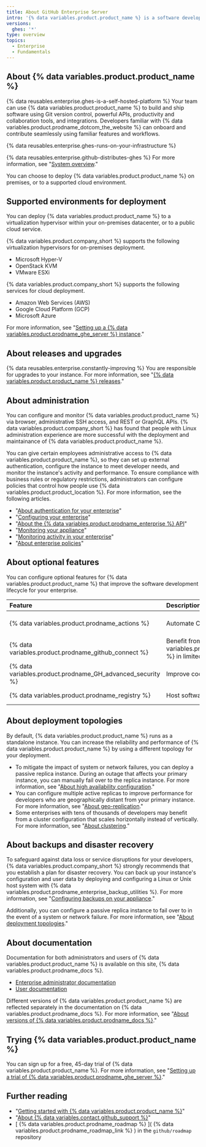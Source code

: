 ```yaml
---
title: About GitHub Enterprise Server
intro: '{% data variables.product.product_name %} is a software development platform that you can host in a private environment.'
versions:
  ghes: '*'
type: overview
topics:
  - Enterprise
  - Fundamentals
---
```


## About {% data variables.product.product_name %}

{% data reusables.enterprise.ghes-is-a-self-hosted-platform %} Your team can use {% data variables.product.product_name %} to build and ship software using Git version control, powerful APIs, productivity and collaboration tools, and integrations. Developers familiar with {% data variables.product.prodname_dotcom_the_website %} can onboard and contribute seamlessly using familiar features and workflows.

{% data reusables.enterprise.ghes-runs-on-your-infrastructure %}

{% data reusables.enterprise.github-distributes-ghes %} For more information, see "[System overview](/admin/overview/system-overview)."

You can choose to deploy {% data variables.product.product_name %} on premises, or to a supported cloud environment.

## Supported environments for deployment

You can deploy {% data variables.product.product_name %} to a virtualization hypervisor within your on-premises datacenter, or to a public cloud service.

{% data variables.product.company_short %} supports the following virtualization hypervisors for on-premises deployment.

- Microsoft Hyper-V
- OpenStack KVM
- VMware ESXi

{% data variables.product.company_short %} supports the following services for cloud deployment.

- Amazon Web Services (AWS)
- Google Cloud Platform (GCP)
- Microsoft Azure

For more information, see "[Setting up a {% data variables.product.prodname_ghe_server %} instance](/admin/installation/setting-up-a-github-enterprise-server-instance)."

## About releases and upgrades

{% data reusables.enterprise.constantly-improving %} You are responsible for upgrades to your instance. For more information, see "[{% data variables.product.product_name %} releases](/admin/all-releases)."

## About administration

You can configure and monitor {% data variables.product.product_name %} via browser, administrative SSH access, and REST or GraphQL APIs. {% data variables.product.company_short %} has found that people with Linux administration experience are more successful with the deployment and maintainance of {% data variables.product.product_name %}.

You can give certain employees administrative access to {% data variables.product.product_name %}, so they can set up external authentication, configure the instance to meet developer needs, and monitor the instance's activity and performance. To ensure compliance with business rules or regulatory restrictions, administrators can configure policies that control how people use {% data variables.product.product_location %}. For more information, see the following articles.

- "[About authentication for your enterprise](/admin/identity-and-access-management/managing-iam-for-your-enterprise/about-authentication-for-your-enterprise)"
- "[Configuring your enterprise](/admin/configuration/configuring-your-enterprise)"
- "[About the {% data variables.product.prodname_enterprise %} API](/admin/overview/about-the-github-enterprise-api)"
- "[Monitoring your appliance](/admin/enterprise-management/monitoring-your-appliance)"
- "[Monitoring activity in your enterprise](/admin/monitoring-activity-in-your-enterprise)"
- "[About enterprise policies](/admin/policies/enforcing-policies-for-your-enterprise/about-enterprise-policies)"

## About optional features

You can configure optional features for {% data variables.product.product_name %} that improve the software development lifecycle for your enterprise.

| Feature | Description | More information |
| :- | :- | :- |
| {% data variables.product.prodname_actions %} | Automate CI/CD and development workflows | "[About {% data variables.product.prodname_actions %} for enterprises](/admin/github-actions/getting-started-with-github-actions-for-your-enterprise/about-github-actions-for-enterprises)" |
| {% data variables.product.prodname_github_connect %} | Benefit from the power of {% data variables.product.prodname_dotcom_the_website %} in limited ways | "[About {% data variables.product.prodname_github_connect %}](/admin/configuration/configuring-github-connect/about-github-connect)" |
| {% data variables.product.prodname_GH_advanced_security %} | Improve code security and quality | "[About {% data variables.product.prodname_GH_advanced_security %}](/get-started/learning-about-github/about-github-advanced-security)" |
| {% data variables.product.prodname_registry %} | Host software packages for your enterprise | "[Introduction to {% data variables.product.prodname_registry %}](/packages/learn-github-packages/introduction-to-github-packages)" |

## About deployment topologies

By default, {% data variables.product.product_name %} runs as a standalone instance. You can increase the reliability and performance of {% data variables.product.product_name %} by using a different topology for your deployment.

- To mitigate the impact of system or network failures, you can deploy a passive replica instance. During an outage that affects your primary instance, you can manually fail over to the replica instance. For more information, see "[About high availability configuration](/admin/enterprise-management/configuring-high-availability/about-high-availability-configuration)."
- You can configure multiple active replicas to improve performance for developers who are geographically distant from your primary instance. For more information, see "[About geo-replication](/admin/enterprise-management/configuring-high-availability/about-geo-replication)."
- Some enterprises with tens of thousands of developers may benefit from a cluster configuration that scales horizontally instead of vertically. For more information, see "[About clustering](/admin/enterprise-management/configuring-clustering/about-clustering)."

## About backups and disaster recovery

To safeguard against data loss or service disruptions for your developers, {% data variables.product.company_short %} strongly recommends that you establish a plan for disaster recovery. You can back up your instance's configuration and user data by deploying and configuring a Linux or Unix host system with {% data variables.product.prodname_enterprise_backup_utilities %}. For more information, see "[Configuring backups on your appliance](/admin/configuration/configuring-your-enterprise/configuring-backups-on-your-appliance)."

Additionally, you can configure a passive replica instance to fail over to in the event of a system or network failure. For more information, see "[About deployment topologies](#about-deployment-topologies)."

## About documentation

Documentation for both administrators and users of {% data variables.product.product_name %} is available on this site, {% data variables.product.prodname_docs %}. 

- [Enterprise administrator documentation](/admin)
- [User documentation](/)

Different versions of {% data variables.product.product_name %} are reflected separately in the documentation on {% data variables.product.prodname_docs %}. For more information, see "[About versions of {% data variables.product.prodname_docs %}](/get-started/learning-about-github/about-versions-of-github-docs)."

## Trying {% data variables.product.product_name %}

You can sign up for a free, 45-day trial of {% data variables.product.product_name %}. For more information, see "[Setting up a trial of {% data variables.product.prodname_ghe_server %}](/get-started/signing-up-for-github/setting-up-a-trial-of-github-enterprise-server)."

## Further reading

- "[Getting started with {% data variables.product.product_name %}](/get-started/onboarding/getting-started-with-github-enterprise-server)"
- "[About {% data variables.contact.github_support %}](/support/learning-about-github-support/about-github-support)"
- [ {% data variables.product.prodname_roadmap %} ]( {% data variables.product.prodname_roadmap_link %} ) in the  `github/roadmap` repository
